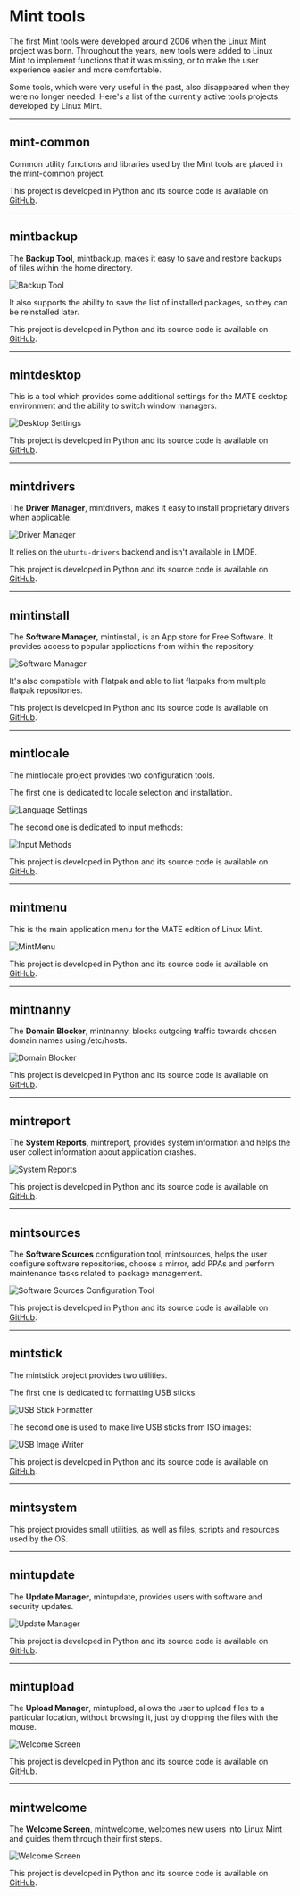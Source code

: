 # Mint tools

The first Mint tools were developed around 2006 when the Linux Mint project was born. Throughout the years, new tools were added to Linux Mint to implement functions that it was missing, or to make the user experience easier and more comfortable.

Some tools, which were very useful in the past, also disappeared when they were no longer needed. Here's a list of the currently active tools projects developed by Linux Mint.

---

## mint-common

Common utility functions and libraries used by the Mint tools are placed in the mint-common project.

This project is developed in Python and its source code is available on [GitHub](https://github.com/linuxmint/mint-common).

---

## mintbackup

The **Backup Tool**, mintbackup, makes it easy to save and restore backups of files within the home directory.

![Backup Tool](/images/mintbackup.png)

It also supports the ability to save the list of installed packages, so they can be reinstalled later.

This project is developed in Python and its source code is available on [GitHub](https://github.com/linuxmint/mintbackup).

---

## mintdesktop

This is a tool which provides some additional settings for the MATE desktop environment and the ability to switch window managers.

![Desktop Settings](/images/mintdesktop.png)

This project is developed in Python and its source code is available on [GitHub](https://github.com/linuxmint/mintdesktop).

---

## mintdrivers

The **Driver Manager**, mintdrivers, makes it easy to install proprietary drivers when applicable.

![Driver Manager](/images/mintdrivers.png)

It relies on the `ubuntu-drivers` backend and isn't available in LMDE.

This project is developed in Python and its source code is available on [GitHub](https://github.com/linuxmint/mintdrivers).

---

## mintinstall

The **Software Manager**, mintinstall, is an App store for Free Software. It provides access to popular applications from within the repository.

![Software Manager](/images/mintinstall.png)

It's also compatible with Flatpak and able to list flatpaks from multiple flatpak repositories.

This project is developed in Python and its source code is available on [GitHub](https://github.com/linuxmint/mintinstall).

---

## mintlocale

The mintlocale project provides two configuration tools.

The first one is dedicated to locale selection and installation.

![Language Settings](/images/mintlocale.png)

The second one is dedicated to input methods:

![Input Methods](/images/mintlocale-im.png)

This project is developed in Python and its source code is available on [GitHub](https://github.com/linuxmint/mintlocale).

---

## mintmenu

This is the main application menu for the MATE edition of Linux Mint.

![MintMenu](/images/mintmenu.png)

This project is developed in Python and its source code is available on [GitHub](https://github.com/linuxmint/mintmenu).

---

## mintnanny

The **Domain Blocker**, mintnanny, blocks outgoing traffic towards chosen domain names using /etc/hosts.

![Domain Blocker](/images/mintnanny.png)

This project is developed in Python and its source code is available on [GitHub](https://github.com/linuxmint/mintnanny).

---

## mintreport

The **System Reports**, mintreport, provides system information and helps the user collect information about application crashes.

![System Reports](/images/mintreport.png)

This project is developed in Python and its source code is available on [GitHub](https://github.com/linuxmint/mintreport).

---

## mintsources

The **Software Sources** configuration tool, mintsources, helps the user configure software repositories, choose a mirror, add PPAs and perform maintenance tasks related to package management.

![Software Sources Configuration Tool](/images/mintsources.png)

This project is developed in Python and its source code is available on [GitHub](https://github.com/linuxmint/mintsources).

---

## mintstick

The mintstick project provides two utilities.

The first one is dedicated to formatting USB sticks.

![USB Stick Formatter](/images/mintstick-format.png)

The second one is used to make live USB sticks from ISO images:

![USB Image Writer](/images/mintstick-iso.png)

This project is developed in Python and its source code is available on [GitHub](https://github.com/linuxmint/mintstick).

---

## mintsystem

This project provides small utilities, as well as files, scripts and resources used by the OS.

---

## mintupdate

The **Update Manager**, mintupdate, provides users with software and security updates.

![Update Manager](/images/mintupdate.png)

This project is developed in Python and its source code is available on [GitHub](https://github.com/linuxmint/mintupdate).

---

## mintupload

The **Upload Manager**, mintupload, allows the user to upload files to a particular location, without browsing it, just by dropping the files with the mouse.

![Welcome Screen](/images/mintupload.png)

This project is developed in Python and its source code is available on [GitHub](https://github.com/linuxmint/mintupload).

---

## mintwelcome

The **Welcome Screen**, mintwelcome, welcomes new users into Linux Mint and guides them through their first steps.

![Welcome Screen](/images/mintwelcome.png)

This project is developed in Python and its source code is available on [GitHub](https://github.com/linuxmint/mintwelcome).
